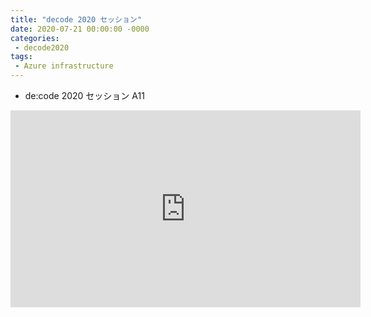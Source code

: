 ```yaml
---
title: "decode 2020 セッション"
date: 2020-07-21 00:00:00 -0000
categories: 
 - decode2020
tags: 
 - Azure infrastructure
---
```


+ de:code 2020 セッション A11
<iframe width="560" height="315" src="https://www.youtube.com/embed/3fjoW14o-C4" frameborder="0" allow="accelerometer; autoplay; encrypted-media; gyroscope; picture-in-picture" allowfullscreen></iframe>

